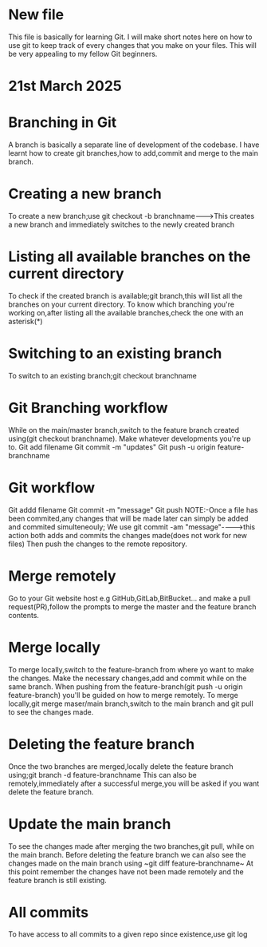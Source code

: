 # New file
This file is basically for learning Git.
I will make short notes here on how to use git to keep track of every changes that you make on your files.
This will be very appealing to my fellow Git beginners.

# 21st March 2025
# Branching in Git
A branch is basically a separate line of development of the codebase.
I have learnt how to create git branches,how to add,commit and merge to the main branch.

# Creating a new branch
To create a new branch;use git checkout -b branchname--->This creates a new branch and immediately 
switches to the newly created branch
# Listing all available branches on the current directory
To check if the created branch is available;git branch,this will list all the branches on your current directory.
To know which branching you're working on,after listing all the available branches,check the one with an asterisk(*)
# Switching to an existing branch
To switch to an existing branch;git checkout branchname
# Git Branching workflow
While on the main/master branch,switch to the feature branch created using(git checkout branchname).
Make whatever developments you're up to.
Git add filename
Git commit -m "updates"
Git push -u origin feature-branchname

# Git workflow
Git addd filename
Git commit -m "message"
Git push
NOTE:-Once a file has been commited,any changes that will be made later can simply be added and commited simulteneouly;
We use git commit -am "message"---->this action both adds and commits the changes made(does not work for new files)
Then push the changes to the remote repository. 

# Merge remotely
Go to your Git website host e.g GitHub,GitLab,BitBucket... and make a pull request(PR),follow the prompts to merge 
the master and the feature branch contents.

# Merge locally
To merge locally,switch to the feature-branch from where yo want to make the changes.
Make the necessary changes,add and commit while on the same branch.
When pushing from the feature-branch(git push -u origin feature-branch) you'll be guided on how to merge remotely.
To merge locally,git merge maser/main branch,switch to the main branch and git pull to see the changes made.

# Deleting the feature branch
Once the two branches are merged,locally delete the feature branch using;git branch -d feature-branchname
This can also be remotely,immediately after a successful merge,you will be asked if you want delete the feature branch.

# Update the main branch
To see the changes made after merging the two branches,git pull, while on the main branch.
Before deleting the feature branch we can also see the changes made on the main branch using ~git diff feature-branchname~
At this point remember the changes have not been made remotely and the feature branch is still existing.

# All commits
To have access to all commits to a given repo since existence,use git log
